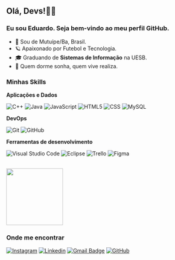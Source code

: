 

<h2>Olá, Devs!👋🏽</h2>
<h3>Eu sou Eduardo. Seja bem-vindo ao meu perfil GitHub.</h3>

- 📌 Sou de Mutuípe/Ba, Brasil.
- 🪐 Apaixonado por Futebol e Tecnologia. 
- 🎓 Graduando de **Sistemas de Informação** na UESB.
- 🧠 Quem dorme sonha, quem vive realiza. 

<h3>Minhas Skills</h3>

**Aplicações e Dados**

![C++](https://img.shields.io/badge/-C++-333333?style=flat&logo=C%2B%2B&logoColor=00599C)
![Java](https://img.shields.io/badge/-Java-333333?style=flat&logo=Java&logoColor=007396)
![JavaScript](https://img.shields.io/badge/-JavaScript-333333?style=flat&logo=javascript)
![HTML5](https://img.shields.io/badge/-HTML5-333333?style=flat&logo=HTML5)
![CSS](https://img.shields.io/badge/-CSS-333333?style=flat&logo=CSS3&logoColor=1572B6)
![MySQL](https://img.shields.io/badge/-MySQL-333333?style=flat&logo=mysql)

**DevOps**

![Git](https://img.shields.io/badge/-Git-333333?style=flat&logo=git)
![GitHub](https://img.shields.io/badge/-GitHub-333333?style=flat&logo=github)

**Ferramentas de desenvolvimento**

![Visual Studio Code](https://img.shields.io/badge/-Visual%20Studio%20Code-333333?style=flat&logo=visual-studio-code&logoColor=007ACC)
![Eclipse](https://img.shields.io/badge/-Eclipse-333333?style=flat&logo=eclipse-ide&logoColor=2C2255)
![Trello](https://img.shields.io/badge/-Trello-333333?style=flat&logo=trello&logoColor=007ACC)
![Figma](https://img.shields.io/badge/-Figma-333333?style=flat&logo=figma&logoColor=007ACC)

<br/>

<a href="https://github.com/eduardoJunior09" title="Eduardo">
  <img height="150em" src="https://github-readme-stats.vercel.app/api?username=eduardoJunior09&theme=dracula&show_icons=true&custom_title=Eduardo%20GitHub%20Stas" />
</a>



<h3>Onde me encontrar</h3>

[![Instagram](https://img.shields.io/badge/Instagram-E4405F?style=flat-square&logo=instagram&logoColor=white)](https://www.instagram.com/junior_ec1/?igshid=NGVhN2U2NjQ0Yg%3D%3D)
[![Linkedin](https://img.shields.io/badge/-Eduardo%20J%C3%BAnior-blue?style=flat-square&logo=Linkedin&logoColor=white&link=https://www.linkedin.com/in/eduardo-j%C3%BAnior-252a99235/)](https://www.linkedin.com/in/eduardo-j%C3%BAnior-252a99235/)
[![Gmail Badge](https://img.shields.io/badge/-eduardojunior.dev@gmail.com-006bed?style=flat-square&logo=Gmail&logoColor=white&link=mailto:eduardojunior.dev@gmail.com)](mailto:eduardojunior.dev@gmail.com)
[![GitHub](https://img.shields.io/github/followers/eduardoJunior09?label=follow&style=social)](https://github.com/eduardoJunior09)

